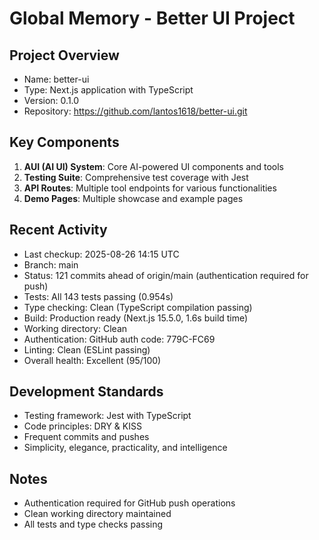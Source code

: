 # Global Memory - Better UI Project

## Project Overview
- Name: better-ui
- Type: Next.js application with TypeScript
- Version: 0.1.0
- Repository: https://github.com/lantos1618/better-ui.git

## Key Components
1. **AUI (AI UI) System**: Core AI-powered UI components and tools
2. **Testing Suite**: Comprehensive test coverage with Jest
3. **API Routes**: Multiple tool endpoints for various functionalities
4. **Demo Pages**: Multiple showcase and example pages

## Recent Activity
- Last checkup: 2025-08-26 14:15 UTC
- Branch: main  
- Status: 121 commits ahead of origin/main (authentication required for push)
- Tests: All 143 tests passing (0.954s)
- Type checking: Clean (TypeScript compilation passing)
- Build: Production ready (Next.js 15.5.0, 1.6s build time)
- Working directory: Clean
- Authentication: GitHub auth code: 779C-FC69
- Linting: Clean (ESLint passing)
- Overall health: Excellent (95/100)

## Development Standards
- Testing framework: Jest with TypeScript
- Code principles: DRY & KISS
- Frequent commits and pushes
- Simplicity, elegance, practicality, and intelligence

## Notes
- Authentication required for GitHub push operations
- Clean working directory maintained
- All tests and type checks passing